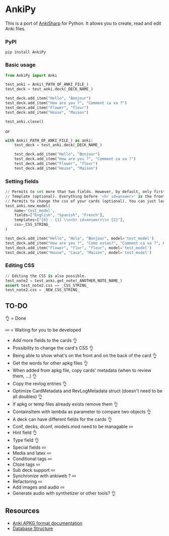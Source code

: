 # AnkiPy

This is a port of [AnkiSharp](https://github.com/AnkiTools/AnkiSharp) for Python. It allows you to create, read and edit Anki files.

### PyPI

```
pip install AnkiPy
```

### Basic usage

``` python
from AnkiPy import Anki

test_anki = Anki(_PATH_OF_ANKI_FILE_)
test_deck = test_anki.deck(_DECK_NAME_)

test_deck.add_item("Hello", "Bonjour")
test_deck.add_item("How are you ?", "Comment ca va ?")
test_deck.add_item("Flower", "fleur")
test_deck.add_item("House", "Maison")

test_anki.close()
```

or

```python
with Anki(_PATH_OF_ANKI_FILE_) as anki:
    test_deck = test_anki.deck(_DECK_NAME_)

    test_deck.add_item("Hello", "Bonjour")
    test_deck.add_item("How are you ?", "Comment ca va ?")
    test_deck.add_item("Flower", "fleur")
    test_deck.add_item("House", "Maison")
```

### Setting fields

``` python
// Permits to set more than two fields. However, by default, only first two fields are used.
// Template (optional). Everything before '<hr id=answer>' is the front of the card, everything after is the behind.
// Permits to change the css of your cards (optional). You can just leave this out, it will use the default CSS.
test_anki.new_model(
    name='test_model',
    fields=["English", "Spanish", "French"],
    templates=["{0} - {1} \\n<hr id=answer>\\n {2}"],
    css=_CSS_STRING_
)

test_deck.add_item("Hello", "Hola", "Bonjour", model='test_model')
test_deck.add_item("How are you ?", "Como estas?", "Comment ca va ?", model=test_model)
test_deck.add_item("Flower", "flor", "fleur", model='test_model')
test_deck.add_item("House", "Casa", "Maison", model='test_model')
```

### Editing CSS

``` python
// Editing the CSS is also possible.
test_note2 = test_anki.get_note(_ANOTHER_NOTE_NAME_)
assert test_note2.css == _CSS_STRING_
test_note2.css = _NEW_CSS_STRING_
```

## TO-DO

:ok_hand: = Done

:zzz: = Waiting for you to be developed

- Add more fields to the cards :ok_hand:
- Possibility to change the card's CSS :ok_hand:
- Being able to show what's on the front and on the back of the card :ok_hand:
- Get the words for other apkg files :ok_hand:
- When added from apkg file, copy cards' metadata (when to review them, ...) :ok_hand:
- Copy the revlog entries :ok_hand:
- Optimize CardMetadata and RevLogMetadata struct (doesn't need to be all doubles) :ok_hand:
- If apkg or temp files already exists remove them :ok_hand:
- ContainsItem with lambda as parameter to compare two objects :ok_hand:
- A deck can have different fields for the cards :ok_hand:
- Conf, decks, dconf, models.mod need to be managable :zzz:
- Hint field :ok_hand:
- Type field :ok_hand:
- Special fields :zzz:
- Media and latex :zzz:
- Conditional tags :zzz:
- Cloze tags :zzz:
- Sub deck support :zzz:
- Synchronize with ankiweb ? :zzz:
- Refactoring :zzz:
- Add images and audio :zzz:
- Generate audio with synthetizer or other tools? :ok_hand:

## Resources

- [Anki APKG format documentation](http://decks.wikia.com/wiki/Anki_APKG_format_documentation)
- [Database Structure](https://github.com/ankidroid/Anki-Android/wiki/Database-Structure)